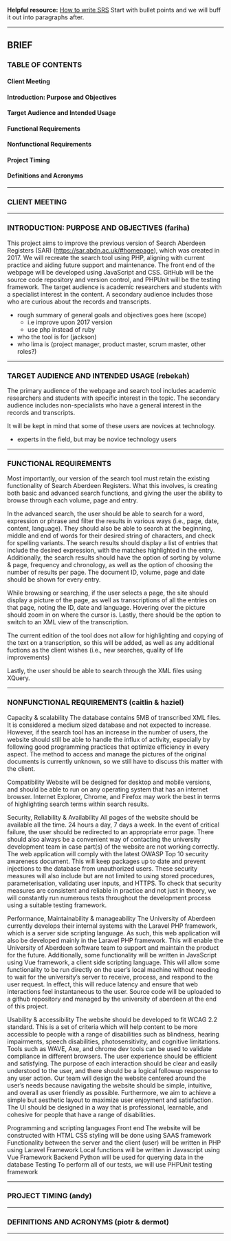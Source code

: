 **Helpful resource:** [How to write SRS](https://www.perforce.com/blog/alm/how-write-software-requirements-specification-srs-document)
Start with bullet points and we will buff it out into paragraphs after.
___
## BRIEF

### TABLE OF CONTENTS

#### Client Meeting
#### Introduction: Purpose and Objectives
#### Target Audience and Intended Usage
#### Functional Requirements
#### Nonfunctional Requirements
#### Project Timing
#### Definitions and Acronyms

___
### CLIENT MEETING

___
### INTRODUCTION: PURPOSE AND OBJECTIVES (fariha)

This project aims to improve the previous version of Search Aberdeen Registers (SAR) (https://sar.abdn.ac.uk/#homepage), which was created in 2017. We will recreate the search tool using PHP, aligning with current practice and aiding future support and maintenance. The front end of the webpage will be developed using JavaScript and CSS. GitHub will be the source code repository and version control, and PHPUnit will be the testing framework. The target audience is academic researchers and students with a specialist interest in the content. A secondary audience includes those who are curious about the records and transcripts.


- rough summary of general goals and objectives goes here (scope)
	- i.e improve upon 2017 version
	- use php instead of ruby
- who the tool is for (jackson)
- who lima is (project manager, product master, scrum master, other roles?)

___
### TARGET AUDIENCE AND INTENDED USAGE (rebekah)

The primary audience of the webpage and search tool includes academic researchers and students with specific interest in the topic. The secondary audience includes non-specialists who have a general interest in the records and transcripts.

It will be kept in mind that some of these users are novices at technology.

- experts in the field, but may be novice technology users

___
### FUNCTIONAL REQUIREMENTS

Most importantly, our version of the search tool must retain the existing functionality of Search Aberdeen Registers. What this involves, is creating both basic and advanced search functions, and giving the user the ability to browse through each volume, page and entry.

In the advanced search, the user should be able to search for a word, expression or phrase and filter the results in various ways (i.e., page, date, content, language). They should also be able to search at the beginning, middle and end of words for their desired string of characters, and check for spelling variants. The search results should display a list of entries that include the desired expression, with the matches highlighted in the entry. Additionally, the search results should have the option of sorting by volume & page, frequency and chronology, as well as the option of choosing the number of results per page. The document ID, volume, page and date should be shown for every entry.

While browsing or searching, if the user selects a page, the site should display a picture of the page, as well as transcriptions of all the entries on that page, noting the ID, date and language. Hovering over the picture should zoom in on where the cursor is. Lastly, there should be the option to switch to an XML view of the transcription.

The current edition of the tool does not allow for highlighting and copying of the text on a transcription, so this will be added, as well as any additional fuctions as the client wishes (i.e., new searches, quality of life improvements)

Lastly, the user should be able to search through the XML files using XQuery.


___
### NONFUNCTIONAL REQUIREMENTS (caitlin & haziel)
Capacity & scalability
The database contains 5MB of transcribed XML files. It is considered a medium sized database and not expected to increase. However, if the search tool has an increase in the number of users, the website should still be able to handle the influx of activity, especially by following good programming practices that optimize efficiency in every aspect.
The method to access and manage the pictures of the original documents is currently unknown, so we still have to discuss this matter with the client.

Compatibility
Website will be designed for desktop and mobile versions, and should be able to run on any operating system that has an internet browser. Internet Explorer, Chrome, and Firefox may work the best in terms of highlighting search terms within search results.

Security, Reliability & Availability
All pages of the website should be available all the time. 24 hours a day, 7 days a week. In the event of critical failure, the user should be redirected to an appropriate error page. There should also always be a convenient way of contacting the university development team in case part(s) of the website are not working correctly.
The web application will comply with the latest OWASP Top 10 security awareness document. This will keep packages up to date and prevent injections to the database from unauthorized users. These security measures will also include but are not limited to using stored procedures, parameterisation, validating user inputs, and HTTPS.
To check that security measures are consistent and reliable in practice and not just in theory, we will constantly run numerous tests throughout the development process using a suitable testing framework.

Performance, Maintainability & manageability
The University of Aberdeen currently develops their internal systems with the Laravel PHP framework, which is a server side scripting language. As such, this web application will also be developed mainly in the Laravel PHP framework. This will enable the University of Aberdeen software team to support and maintain the product for the future. Additionally, some functionality will be written in JavaScript using Vue framework, a client side scripting language. This will allow some functionality to be run directly on the user’s local machine without needing to wait for the university’s server to receive, process, and respond to the user request. In effect, this will reduce latency and ensure that web interactions feel instantaneous to the user.
Source code will be uploaded to a github repository and managed by the university of aberdeen at the end of this project.

Usability & accessibility
The website should be developed to fit WCAG 2.2 standard. This is a set of criteria which will help content to be more accessible to people with a range of disabilities such as blindness, hearing impairments, speech disabilities, photosensitivity, and cognitive limitations. Tools such as WAVE, Axe, and chrome dev tools can be used to validate compliance in different browsers.
The user experience should be efficient and satisfying. The purpose of each interaction should be clear and easily understood to the user, and there should be a logical followup response to any user action. Our team will design the website centered around the user’s needs because navigating the website should be simple, intuitive, and overall as user friendly as possible. 
Furthermore, we aim to achieve a simple but aesthetic layout to maximize user enjoyment and satisfaction. The UI should be designed in a way that is professional, learnable, and cohesive for people that have a range of disabilities.

Programming and scripting languages
Front end
The website will be constructed with HTML
CSS styling will be done using SAAS framework
Functionality between the server and the client (user) will be written in PHP using Laravel Framework
Local functions will be written in Javascript using Vue Framework
Backend
Python will be used for querying data in the database
Testing
To perform all of our tests, we will use PHPUnit testing framework
___

### PROJECT TIMING (andy)

___

### DEFINITIONS AND ACRONYMS (piotr & dermot)

___
